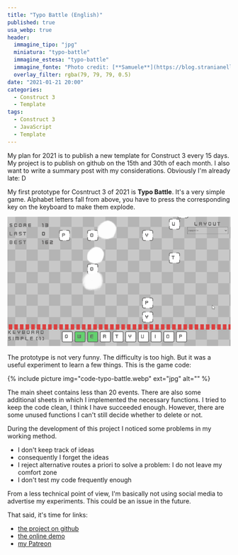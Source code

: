 ```yaml
---
title: "Typo Battle (English)"
published: true
usa_webp: true
header:
  immagine_tipo: "jpg"
  miniatura: "typo-battle"
  immagine_estesa: "typo-battle"
  immagine_fonte: "Photo credit: [**Samuele**](https://blog.stranianelli.com/)"
  overlay_filter: rgba(79, 79, 79, 0.5)
date: "2021-01-21 20:00"
categories:
  - Construct 3
  - Template
tags:
  - Construct 3
  - JavaScript
  - Template
---
```


My plan for 2021 is to publish a new template for Construct 3 every 15 days. My project is to publish on github on the 15th and 30th of each month. I also want to write a summary post with my considerations. Obviously I'm already late: D

My first prototype for Cosntruct 3 of 2021 is **Typo Battle**. It's a very simple game. Alphabet letters fall from above, you have to press the corresponding key on the keyboard to make them explode.

![typo battle animation](https://raw.githubusercontent.com/el3um4s/strani-anelli-blog/master/_posts/2021/2021-01-21-new-template-typo-battle/typo-battle.gif)

The prototype is not very funny. The difficulty is too high. But it was a useful experiment to learn a few things. This is the game code:

{% include picture img="code-typo-battle.webp" ext="jpg" alt="" %}

The main sheet contains less than 20 events. There are also some additional sheets in which I implemented the necessary functions. I tried to keep the code clean, I think I have succeeded enough. However, there are some unused functions I  can't still decide whether to delete or not.

During the development of this project I noticed some problems in my working method.

- I don't keep track of ideas
- consequently I forget the ideas
- I reject alternative routes a priori to solve a problem: I do not leave my comfort zone
- I don't test my code frequently enough

From a less technical point of view, I'm basically not using social media to advertise my experiments. This could be an issue in the future.

That said, it's time for links:

- [the project on github](https://github.com/el3um4s/construct-demo)
- [the online demo](https://c3demo.stranianelli.com/template/015-typo-battle/demo/)
- [my Patreon](https://www.patreon.com/el3um4s)
